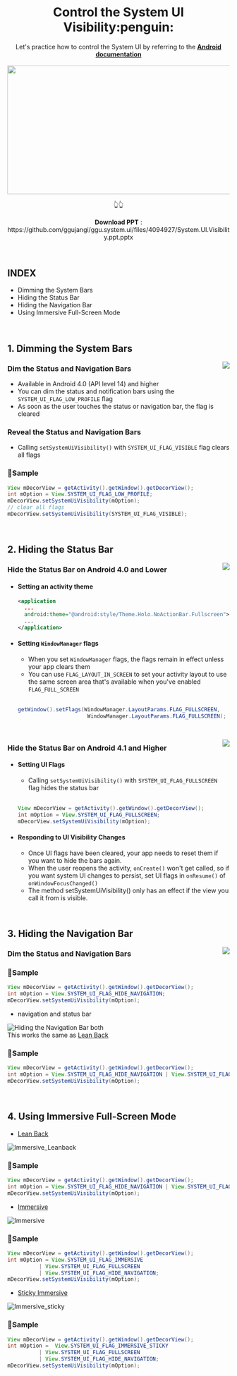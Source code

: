 <h1 align="center">Control the System UI Visibility:penguin:</h1>

<p align="center">
  Let's practice how to control the System UI by referring to the 
  <b><a href="https://developer.android.com/training/system-ui" target="_blank">Android documentation</a></b>
  <br/><br/>
<img src="https://user-images.githubusercontent.com/25583321/72859909-ad9cf980-3d08-11ea-9e4b-789d1dc164d2.PNG" 
     width="520px" height="292.5px" href="https://github.com/ggujangi/ggu.system.ui/files/4094927/System.UI.Visibility.ppt.pptx"/>
</p>
<p align="center">
    👆👆
  <br/> <br/>
  <b>Download PPT</b> : https://github.com/ggujangi/ggu.system.ui/files/4094927/System.UI.Visibility.ppt.pptx
</p>

<br/>

INDEX
-----
- Dimming the System Bars
- Hiding the Status Bar
- Hiding the Navigation Bar
- Using Immersive Full-Screen Mode

<br/>

## 1. Dimming the System Bars

<img align="right" src="https://user-images.githubusercontent.com/25583321/72768168-d2766b80-3c39-11ea-8a34-9b35e3a3938f.gif"/>

### Dim the Status and Navigation Bars
- Available in Android 4.0 (API level 14) and higher
- You can dim the status and notification bars using the `SYSTEM_UI_FLAG_LOW_PROFILE` flag
- As soon as the user touches the status or navigation bar, the flag is cleared

### Reveal the Status and Navigation Bars
- Calling `setSystemUiVisibility()` with `SYSTEM_UI_FLAG_VISIBLE` flag clears all flags

### 🍮Sample
```Java
View mDecorView = getActivity().getWindow().getDecorView();
int mOption = View.SYSTEM_UI_FLAG_LOW_PROFILE;
mDecorView.setSystemUiVisibility(mOption);
// clear all flags
mDecorView.setSystemUiVisibility(SYSTEM_UI_FLAG_VISIBLE);
```
<br/>

## 2. Hiding the Status Bar

<img align="right" src="https://user-images.githubusercontent.com/25583321/72768422-c63ede00-3c3a-11ea-9346-7cc2b7422556.gif"/>

### Hide the Status Bar on Android 4.0 and Lower

- #### Setting an activity theme
  ``` xml
  <application
    ...
    android:theme="@android:style/Theme.Holo.NoActionBar.Fullscreen">
    ...
  </application>
  ```
- #### Setting `WindowManager` flags
  - When you set `WindowManager` flags, the flags remain in effect unless your app clears them
  - You can use `FLAG_LAYOUT_IN_SCREEN` to set your activity layout to use the same screen area that's available when you've enabled `FLAG_FULL_SCREEN`
  <br/>
  
  ```Java
  getWindow().setFlags(WindowManager.LayoutParams.FLAG_FULLSCREEN,
                        WindowManager.LayoutParams.FLAG_FULLSCREEN);
  ```
  <br/>
<img align="right" src="https://user-images.githubusercontent.com/25583321/72768445-d5259080-3c3a-11ea-95ca-a70c3f4d409c.gif"/>

### Hide the Status Bar on Android 4.1 and Higher
- #### Setting UI Flags
  - Calling `setSystemUiVisibility()` with `SYSTEM_UI_FLAG_FULLSCREEN` flag hides the status bar
  <br/>
  
  ```Java
  View mDecorView = getActivity().getWindow().getDecorView();
  int mOption = View.SYSTEM_UI_FLAG_FULLSCREEN;
  mDecorView.setSystemUiVisibility(mOption);
  ```
- #### Responding to UI Visibility Changes
  - Once UI flags have been cleared, your app needs to reset them if you want to hide the bars again. 
  - When the user reopens the activity, `onCreate()` won't get called, so if you want system UI changes to persist, set UI flags in `onResume()` of `onWindowFocusChanged()`
  - The method setSystemUiVisibility() only has an effect if the view you call it from is visible.

<br/>

## 3. Hiding the Navigation Bar

<img align="right" src="https://user-images.githubusercontent.com/25583321/72768382-95f73f80-3c3a-11ea-96ad-a9a4598c7426.gif"/>

### Dim the Status and Navigation Bars

### 🍮Sample
```Java
View mDecorView = getActivity().getWindow().getDecorView();
int mOption = View.SYSTEM_UI_FLAG_HIDE_NAVIGATION;
mDecorView.setSystemUiVisibility(mOption);
```

- navigation and status bar<br/>

![Hiding the Navigation Bar both](https://user-images.githubusercontent.com/25583321/72768388-9ee81100-3c3a-11ea-849e-0b7929a68ba9.gif)<br/>
This works the same as [Lean Back](https://developer.android.com/training/system-ui/immersive.html#leanback)

### 🍮Sample
```Java
View mDecorView = getActivity().getWindow().getDecorView();
int mOption = View.SYSTEM_UI_FLAG_HIDE_NAVIGATION | View.SYSTEM_UI_FLAG_FULLSCREEN;
mDecorView.setSystemUiVisibility(mOption);
```
<br/>

## 4. Using Immersive Full-Screen Mode

- [Lean Back](https://developer.android.com/training/system-ui/immersive.html#leanback)

![Immersive_Leanback](https://user-images.githubusercontent.com/25583321/72768522-000fe480-3c3b-11ea-9887-0f8c2490e59f.gif)

### 🍮Sample
```Java
View mDecorView = getActivity().getWindow().getDecorView();
int mOption = View.SYSTEM_UI_FLAG_HIDE_NAVIGATION | View.SYSTEM_UI_FLAG_FULLSCREEN;
mDecorView.setSystemUiVisibility(mOption);
```

- [Immersive](https://developer.android.com/training/system-ui/immersive.html#immersive)

![Immersive](https://user-images.githubusercontent.com/25583321/72768503-f2f2f580-3c3a-11ea-9b35-de79a33541cd.gif)

### 🍮Sample
```Java
View mDecorView = getActivity().getWindow().getDecorView();
int mOption = View.SYSTEM_UI_FLAG_IMMERSIVE
          | View.SYSTEM_UI_FLAG_FULLSCREEN
          | View.SYSTEM_UI_FLAG_HIDE_NAVIGATION;
mDecorView.setSystemUiVisibility(mOption);
```

- [Sticky Immersive](https://developer.android.com/training/system-ui/immersive.html#sticky-immersive)

![Immersive_sticky](https://user-images.githubusercontent.com/25583321/72768530-0736f280-3c3b-11ea-9cef-45a2e6906915.gif)

### 🍮Sample
```Java
View mDecorView = getActivity().getWindow().getDecorView();
int mOption =  View.SYSTEM_UI_FLAG_IMMERSIVE_STICKY
          | View.SYSTEM_UI_FLAG_FULLSCREEN
          | View.SYSTEM_UI_FLAG_HIDE_NAVIGATION;
mDecorView.setSystemUiVisibility(mOption);
```

